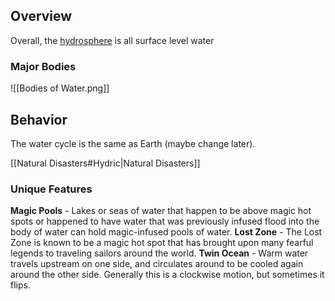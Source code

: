 ## Overview
Overall, the [hydrosphere](https://www.britannica.com/science/hydrosphere) is all surface level water
### Major Bodies
![[Bodies of Water.png]]
## Behavior
The water cycle is the same as Earth (maybe change later).

[[Natural Disasters#Hydric|Natural Disasters]]
### Unique Features
**Magic Pools** - Lakes or seas of water that happen to be above magic hot spots or happened to have water that was previously infused flood into the body of water can hold magic-infused pools of water.
**Lost Zone** - The Lost Zone is known to be a magic hot spot that has brought upon many fearful legends to traveling sailors around the world.
**Twin Ocean** - Warm water travels upstream on one side, and circulates around to be cooled again around the other side. Generally this is a clockwise motion, but sometimes it flips.